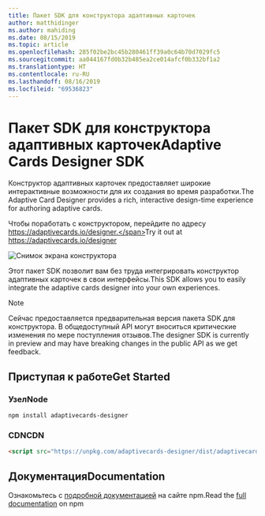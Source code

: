 ```yaml
---
title: Пакет SDK для конструктора адаптивных карточек
author: matthidinger
ms.author: mahiding
ms.date: 08/15/2019
ms.topic: article
ms.openlocfilehash: 285f02be2bc45b280461ff39a0c64b70d7029fc5
ms.sourcegitcommit: aa044167fd0b32b485ea2ce014afcf0b332bf1a2
ms.translationtype: HT
ms.contentlocale: ru-RU
ms.lasthandoff: 08/16/2019
ms.locfileid: "69536823"
---
```

# <a name="adaptive-cards-designer-sdk"></a><span data-ttu-id="5cfe2-102">Пакет SDK для конструктора адаптивных карточек</span><span class="sxs-lookup"><span data-stu-id="5cfe2-102">Adaptive Cards Designer SDK</span></span>

<span data-ttu-id="5cfe2-103">Конструктор адаптивных карточек предоставляет широкие интерактивные возможности для их создания во время разработки.</span><span class="sxs-lookup"><span data-stu-id="5cfe2-103">The Adaptive Card Designer provides a rich, interactive design-time experience for authoring adaptive cards.</span></span>

<span data-ttu-id="5cfe2-104">Чтобы поработать с конструктором, перейдите по адресу https://adaptivecards.io/designer.</span><span class="sxs-lookup"><span data-stu-id="5cfe2-104">Try it out at https://adaptivecards.io/designer</span></span>

![Снимок экрана конструктора](../content/designer.png)

<span data-ttu-id="5cfe2-106">Этот пакет SDK позволит вам без труда интегрировать конструктор адаптивных карточек в свои интерфейсы.</span><span class="sxs-lookup"><span data-stu-id="5cfe2-106">This SDK allows you to easily integrate the adaptive cards designer into your own experiences.</span></span>

> [!NOTE]
> 
> <span data-ttu-id="5cfe2-107">Сейчас предоставляется предварительная версия пакета SDK для конструктора. В общедоступный API могут вноситься критические изменения по мере поступления отзывов.</span><span class="sxs-lookup"><span data-stu-id="5cfe2-107">The designer SDK is currently in preview and may have breaking changes in the public API as we get feedback.</span></span>

## <a name="get-started"></a><span data-ttu-id="5cfe2-108">Приступая к работе</span><span class="sxs-lookup"><span data-stu-id="5cfe2-108">Get Started</span></span>

### <a name="node"></a><span data-ttu-id="5cfe2-109">Узел</span><span class="sxs-lookup"><span data-stu-id="5cfe2-109">Node</span></span>

```console
npm install adaptivecards-designer
```

### <a name="cdn"></a><span data-ttu-id="5cfe2-110">CDN</span><span class="sxs-lookup"><span data-stu-id="5cfe2-110">CDN</span></span>

```html
<script src="https://unpkg.com/adaptivecards-designer/dist/adaptivecards-designer.js"></script>
```

## <a name="documentation"></a><span data-ttu-id="5cfe2-111">Документация</span><span class="sxs-lookup"><span data-stu-id="5cfe2-111">Documentation</span></span> 

<span data-ttu-id="5cfe2-112">Ознакомьтесь с [подробной документацией](https://www.npmjs.com/package/adaptivecards-designer) на сайте npm.</span><span class="sxs-lookup"><span data-stu-id="5cfe2-112">Read the [full documentation](https://www.npmjs.com/package/adaptivecards-designer) on npm</span></span>
